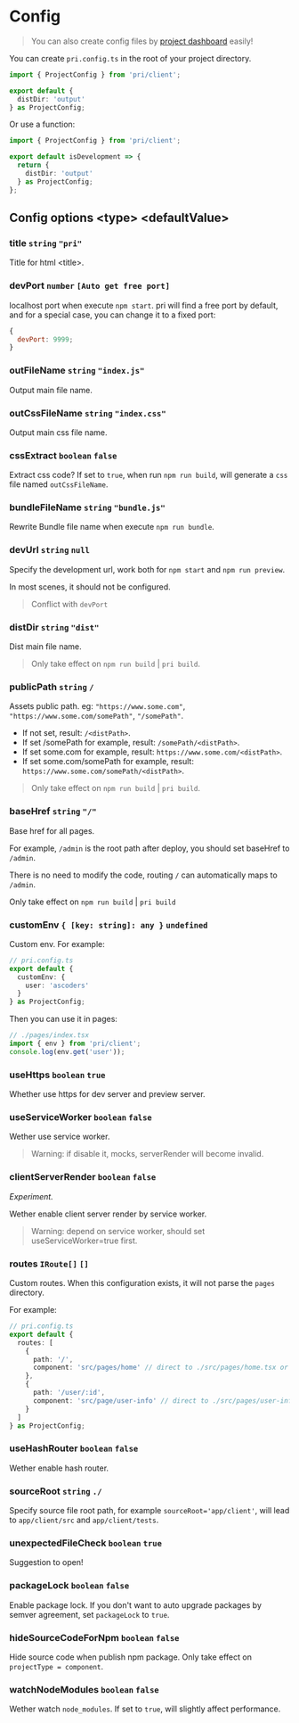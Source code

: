 # Config

> You can also create config files by [project dashboard](../features/project-dashboard) easily!

You can create `pri.config.ts` in the root of your project directory.

```typescript
import { ProjectConfig } from 'pri/client';

export default {
  distDir: 'output'
} as ProjectConfig;
```

Or use a function:

```typescript
import { ProjectConfig } from 'pri/client';

export default isDevelopment => {
  return {
    distDir: 'output'
  } as ProjectConfig;
};
```

## Config options &lt;type&gt; &lt;defaultValue&gt;

### title `string` `"pri"`

Title for html &lt;title&gt;.

### devPort `number` `[Auto get free port]`

localhost port when execute `npm start`. pri will find a free port by default, and for a special case, you can change it to a fixed port:

```js
{
  devPort: 9999;
}
```

### outFileName `string` `"index.js"`

Output main file name.

### outCssFileName `string` `"index.css"`

Output main css file name.

### cssExtract `boolean` `false`

Extract css code? If set to `true`, when run `npm run build`, will generate a `css` file named `outCssFileName`.

### bundleFileName `string` `"bundle.js"`

Rewrite Bundle file name when execute `npm run bundle`.

### devUrl `string` `null`

Specify the development url, work both for `npm start` and `npm run preview`.

In most scenes, it should not be configured.

> Conflict with `devPort`

### distDir `string` `"dist"`

Dist main file name.

> Only take effect on `npm run build` | `pri build`.

### publicPath `string` `/`

Assets public path. eg: `"https://www.some.com"`, `"https://www.some.com/somePath"`, `"/somePath"`.

- If not set, result: `/<distPath>`.
- If set /somePath for example, result: `/somePath/<distPath>`.
- If set some.com for example, result: `https://www.some.com/<distPath>`.
- If set some.com/somePath for example, result: `https://www.some.com/somePath/<distPath>`.

> Only take effect on `npm run build` | `pri build`.

### baseHref `string` `"/"`

Base href for all pages.

For example, `/admin` is the root path after deploy, you should set baseHref to `/admin`.

There is no need to modify the code, routing `/` can automatically maps to `/admin`.

Only take effect on `npm run build` | `pri build`

### customEnv `{ [key: string]: any }` `undefined`

Custom env. For example:

```typescript
// pri.config.ts
export default {
  customEnv: {
    user: 'ascoders'
  }
} as ProjectConfig;
```

Then you can use it in pages:

```typescript
// ./pages/index.tsx
import { env } from 'pri/client';
console.log(env.get('user'));
```

### useHttps `boolean` `true`

Whether use https for dev server and preview server.

### useServiceWorker `boolean` `false`

Wether use service worker.

> Warning: if disable it, mocks, serverRender will become invalid.

### clientServerRender `boolean` `false`

_Experiment._

Wether enable client server render by service worker.

> Warning: depend on service worker, should set useServiceWorker=true first.

### routes `IRoute[]` `[]`

Custom routes. When this configuration exists, it will not parse the `pages` directory.

For example:

```typescript
// pri.config.ts
export default {
  routes: [
    {
      path: '/',
      component: 'src/pages/home' // direct to ./src/pages/home.tsx or ./src/pages/home/index.tsx
    },
    {
      path: '/user/:id',
      component: 'src/page/user-info' // direct to ./src/pages/user-info.tsx or ./src/pages/user-info/index.tsx
    }
  ]
} as ProjectConfig;
```

### useHashRouter `boolean` `false`

Wether enable hash router.

### sourceRoot `string` `./`

Specify source file root path, for example `sourceRoot='app/client'`, will lead to `app/client/src` and `app/client/tests`.

### unexpectedFileCheck `boolean` `true`

Suggestion to open!

### packageLock `boolean` `false`

Enable package lock. If you don't want to auto upgrade packages by semver agreement, set `packageLock` to `true`.

### hideSourceCodeForNpm `boolean` `false`

Hide source code when publish npm package. Only take effect on `projectType = component`.

### watchNodeModules `boolean` `false`

Wether watch `node_modules`. If set to `true`, will slightly affect performance.
